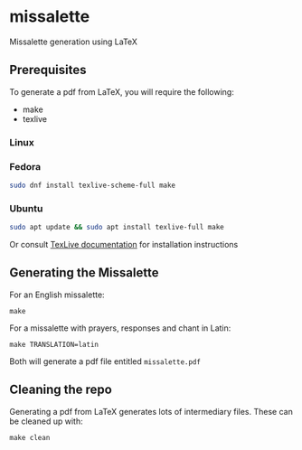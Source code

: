 # missalette
Missalette generation using LaTeX

## Prerequisites
To generate a pdf from LaTeX, you will require the following:
- make
- texlive

### Linux
### Fedora
```bash
sudo dnf install texlive-scheme-full make
```

### Ubuntu
```bash
sudo apt update && sudo apt install texlive-full make
```

Or consult [TexLive documentation](https://www.tug.org/texlive/) for installation instructions

## Generating the Missalette

For an English missalette:
```
make
```

For a missalette with prayers, responses and chant in Latin:
```
make TRANSLATION=latin
```

Both will generate a pdf file entitled `missalette.pdf`

## Cleaning the repo
Generating a pdf from LaTeX generates lots of intermediary files. These can be cleaned up with:
```
make clean
```